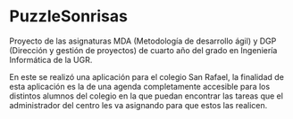 # PuzzleSonrisas

Proyecto de las asignaturas MDA (Metodología de desarrollo ágil) y DGP (Dirección y gestión de proyectos) de cuarto año del grado en Ingeniería Informática de la UGR.

En este se realizó una aplicación para el colegio San Rafael, la finalidad de esta aplicación es la de una agenda completamente accesible para los distintos alumnos del colegio en la que puedan encontrar las tareas que el administrador del centro les va asignando para que estos las realicen.